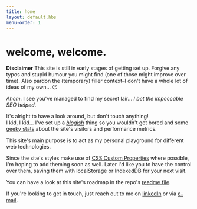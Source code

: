 ```yaml
---
title: home
layout: default.hbs
menu-order: 1
---
```


# welcome, welcome.


**Disclaimer** This site is still in early stages of getting set up. Forgive
any typos and stupid humour you might find (one of those might improve over time).
Also pardon the (temporary) filler context–I don't have a whole lot of ideas of my own... 😐

_Ahem_. I see you've managed to find my secret lair... _I bet the impeccable SEO helped_.

It's alright to have a look around, but don't touch anything!<br>
I kid, I kid... I've set up a [_blogish_](/thoughts) thing so you wouldn't get bored
and some [geeky stats](/dashboard) about the site's visitors and performance metrics.

This site's main purpose is to act as my personal playground for different web
technologies.

Since the site's styles make use of [CSS Custom Properties](https://developer.mozilla.org/en-US/docs/Web/CSS/--*) where possible,
I'm hoping to add theming soon as well. Later I'd like you to have the control
over them, saving them with localStorage or IndexedDB for your next visit.

You can have a look at this site's roadmap in the repo's [readme file](https://github.com/andreasvirkus/andreasvirkus.github.io#roadmap).

If you're looking to get in touch, just reach out to me on
[linkedIn](https://ee.linkedin.com/pub/andreas-johan-virkus/a4/928/22 "View my LinkedIn profile") or via
[e-mail](mailto:write@andreasvirkus.me "Shoot me a mail!").
